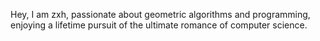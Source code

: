 Hey, I am zxh, passionate about geometric algorithms and programming, enjoying a lifetime pursuit of the ultimate romance of computer science.
